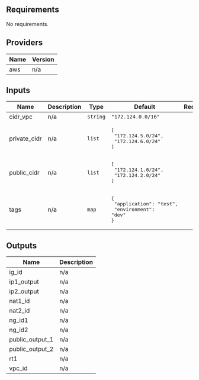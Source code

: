 <!-- BEGINNING OF PRE-COMMIT-TERRAFORM DOCS HOOK -->
## Requirements

No requirements.

## Providers

| Name | Version |
|------|---------|
| aws | n/a |

## Inputs

| Name | Description | Type | Default | Required |
|------|-------------|------|---------|:--------:|
| cidr\_vpc | n/a | `string` | `"172.124.0.0/16"` | no |
| private\_cidr | n/a | `list` | <pre>[<br>  "172.124.5.0/24",<br>  "172.124.6.0/24"<br>]</pre> | no |
| public\_cidr | n/a | `list` | <pre>[<br>  "172.124.1.0/24",<br>  "172.124.2.0/24"<br>]</pre> | no |
| tags | n/a | `map` | <pre>{<br>  "application": "test",<br>  "environment": "dev"<br>}</pre> | no |

## Outputs

| Name | Description |
|------|-------------|
| ig\_id | n/a |
| ip1\_output | n/a |
| ip2\_output | n/a |
| nat1\_id | n/a |
| nat2\_id | n/a |
| ng\_id1 | n/a |
| ng\_id2 | n/a |
| public\_output\_1 | n/a |
| public\_output\_2 | n/a |
| rt1 | n/a |
| vpc\_id | n/a |

<!-- END OF PRE-COMMIT-TERRAFORM DOCS HOOK -->
